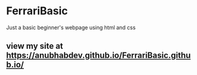 # FerrariBasic
Just a basic beginner's webpage using html and css

## view my site at https://anubhabdev.github.io/FerrariBasic.github.io/
